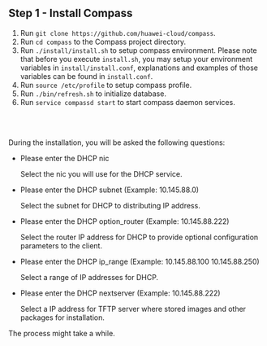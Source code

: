 <h2 id="step-one">Step 1 - Install Compass</h2>

1. Run `git clone https://github.com/huawei-cloud/compass`.
2. Run `cd compass` to the Compass project directory.
3. Run `./install/install.sh` to setup compass environment. Please note that before you execute `install.sh`, you may setup your environment variables in `install/install.conf`, explanations and examples of those variables can be found in `install.conf`.
4. Run `source /etc/profile` to setup compass profile.
5. Run `./bin/refresh.sh` to initialize database.
6. Run `service compassd start` to start compass daemon services.
</br>
</br>

During the installation, you will be asked the following questions:

* Please enter the DHCP nic

   Select the nic you will use for the DHCP service.

* Please enter the DHCP subnet (Example: 10.145.88.0)

   Select the subnet for DHCP to distributing IP address.   

* Please enter the DHCP option_router (Example: 10.145.88.222)

   Select the router IP address for DHCP to provide optional configuration parameters to the client.

* Please enter the DHCP ip_range (Example: 10.145.88.100 10.145.88.250)

   Select a range of IP addresses for DHCP.

* Please enter the DHCP nextserver (Example: 10.145.88.222)

   Select a IP address for TFTP server where stored images and other packages for installation.


The process might take a while.
